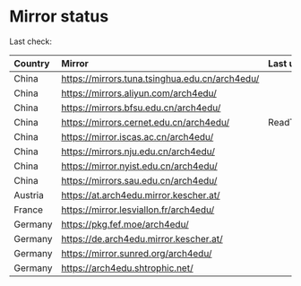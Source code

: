 <script src="./time.js"></script>
# Mirror status
Last check: <script type="text/javascript">localize(1750046113.1397119);</script>

|Country|Mirror|Last update|
|:------|:-----|:----------|
|China|https://mirrors.tuna.tsinghua.edu.cn/arch4edu/|<script type="text/javascript">localize(1749969933);</script>|
|China|https://mirrors.aliyun.com/arch4edu/|<script type="text/javascript">localize(1749969933);</script>|
|China|https://mirrors.bfsu.edu.cn/arch4edu/|<script type="text/javascript">localize(1749969933);</script>|
|China|https://mirrors.cernet.edu.cn/arch4edu/|ReadTimeout|
|China|https://mirror.iscas.ac.cn/arch4edu/|<script type="text/javascript">localize(1749969933);</script>|
|China|https://mirrors.nju.edu.cn/arch4edu/|<script type="text/javascript">localize(1749969933);</script>|
|China|https://mirror.nyist.edu.cn/arch4edu/|<script type="text/javascript">localize(1749969933);</script>|
|China|https://mirrors.sau.edu.cn/arch4edu/|<script type="text/javascript">localize(1731653531);</script>|
|Austria|https://at.arch4edu.mirror.kescher.at/|<script type="text/javascript">localize(1749969933);</script>|
|France|https://mirror.lesviallon.fr/arch4edu/|<script type="text/javascript">localize(1749969933);</script>|
|Germany|https://pkg.fef.moe/arch4edu/|<script type="text/javascript">localize(1749969933);</script>|
|Germany|https://de.arch4edu.mirror.kescher.at/|<script type="text/javascript">localize(1749969933);</script>|
|Germany|https://mirror.sunred.org/arch4edu/|<script type="text/javascript">localize(1749969933);</script>|
|Germany|https://arch4edu.shtrophic.net/|<script type="text/javascript">localize(1749969933);</script>|

<script src="./tablefilter/tablefilter.js"></script>
<script src="./table.js"></script>